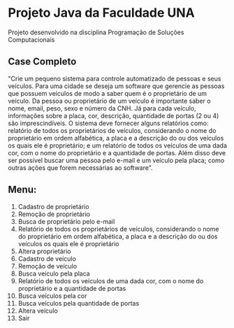 # Projeto Java da Faculdade UNA

Projeto desenvolvido na disciplina Programação de Soluções Computacionais

## Case Completo

"Crie um pequeno sistema para controle automatizado de pessoas e seus veículos. Para uma cidade se deseja um software que gerencie as pessoas que possuem veículos de modo a saber quem é o proprietário de um veículo. Da pessoa ou proprietário de um veículo é importante saber o nome, email, peso, sexo e número da CNH. Já para cada veículo, informações sobre a placa, cor, descrição, quantidade de portas (2 ou 4) são imprescindíveis. O sistema deve fornecer alguns relatórios como: relatório de todos os proprietários de veículos, considerando o nome do proprietário em ordem alfabética, a placa e a descrição do ou dos veículos os quais ele é proprietário; e um relatório de todos os veículos de uma dada cor, com o nome do proprietário e a quantidade de portas. Além disso deve ser possível buscar uma pessoa pelo e-mail e um veículo pela placa; como outras ações que forem necessárias ao software".

## Menu:

1.	Cadastro de proprietário
2.	Remoção de proprietário
3.	Busca de proprietário pelo e-mail
4.	Relatório de todos os proprietários de veículos, considerando o nome do proprietário em ordem alfabética, a placa e a descrição do ou dos veículos os quais ele é proprietário
5.	Altera proprietário
6.	Cadastro de veículo
7.	Remoção de veículo
8.	Busca veículo pela placa
9.	Relatório de todos os veículos de uma dada cor, com o nome do proprietário e a quantidade de portas
10.	Busca veículos pela cor
11.	Busca veículos pela quantidade de portas
12.	Altera veículo
13.	Sair

